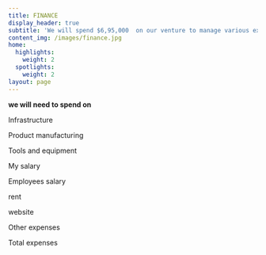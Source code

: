 ```yaml
---
title: FINANCE
display_header: true
subtitle: 'We will spend $6,95,000  on our venture to manage various expenses.'
content_img: /images/finance.jpg
home:
  highlights:
    weight: 2
  spotlights:
    weight: 2
layout: page
---
```

**we will need to spend on**

Infrastructure 

Product manufacturing 

Tools and equipment 

My salary 

Employees salary 

rent 

website 

Other expenses 

Total expenses

